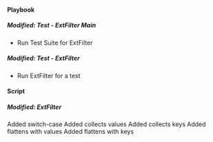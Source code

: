 #### Playbook
##### Modified: Test - ExtFilter Main
- Run Test Suite for ExtFilter

##### Modified: Test - ExtFilter
- Run ExtFilter for a test

#### Script
##### Modified: ExtFilter
Added switch-case
Added collects values
Added collects keys
Added flattens with values
Added flattens with keys

